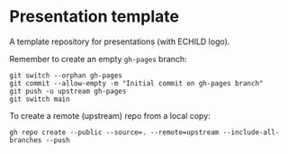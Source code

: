 # Presentation template

A template repository for presentations (with ECHILD logo).

Remember to create an empty `gh-pages` branch:
```
git switch --orphan gh-pages
git commit --allow-empty -m "Initial commit on gh-pages branch"
git push -u upstream gh-pages
git switch main
```

To create a remote (upstream) repo from a local copy:
```
gh repo create --public --source=. --remote=upstream --include-all-branches --push
```
